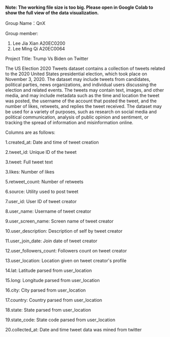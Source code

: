<b>Note: The working file size is too big. Please open in Google Colab to show the full view of the data visualization.</b>

Group Name：QnX

Group member:
1. Lee Jia Xian A20EC0200
2. Lee Ming Qi A20EC0064

Project Title: Trump Vs Biden on Twitter

The US Election 2020 Tweets dataset contains a collection of tweets related to the 2020 United States presidential election, which took place on November 3, 2020. The dataset may include tweets from candidates, political parties, news organizations, and individual users discussing the election and related events. The tweets may contain text, images, and other media, and may include metadata such as the time and location the tweet was posted, the username of the account that posted the tweet, and the number of likes, retweets, and replies the tweet received. The dataset may be used for a variety of purposes, such as research on social media and political communication, analysis of public opinion and sentiment, or tracking the spread of information and misinformation online.

Columns are as follows:

1.created_at: Date and time of tweet creation

2.tweet_id: Unique ID of the tweet

3.tweet: Full tweet text

3.likes: Number of likes

5.retweet_count: Number of retweets

6.source: Utility used to post tweet

7.user_id: User ID of tweet creator

8.user_name: Username of tweet creator

9.user_screen_name: Screen name of tweet creator

10.user_description: Description of self by tweet creator

11.user_join_date: Join date of tweet creator

12.user_followers_count: Followers count on tweet creator

13.user_location: Location given on tweet creator's profile

14.lat: Latitude parsed from user_location

15.long: Longitude parsed from user_location

16.city: City parsed from user_location

17.country: Country parsed from user_location

18.state: State parsed from user_location

19.state_code: State code parsed from user_location

20.collected_at: Date and time tweet data was mined from twitter
